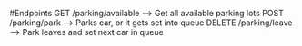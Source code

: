 #Endpoints
GET /parking/available --> Get all available parking lots
POST /parking/park --> Parks car, or it gets set into queue
DELETE /parking/leave --> Park leaves and set next car in queue

